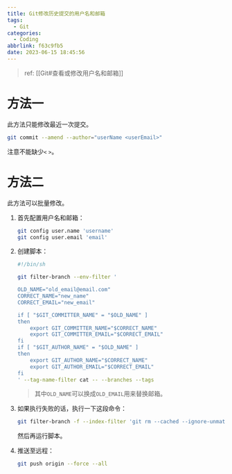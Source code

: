 ```yaml
---
title: Git修改历史提交的用户名和邮箱
tags:
  - Git
categories:
  - Coding
abbrlink: f63c9fb5
date: 2023-06-15 18:45:56
---
```

> ref: [[Git#查看或修改用户名和邮箱]]

# 方法一
此方法只能修改最近一次提交。
```bash
git commit --amend --author="userName <userEmail>"
```
注意不能缺少`<` `>`。

# 方法二
此方法可以批量修改。
1. 首先配置用户名和邮箱：
	```bash
	git config user.name 'username'
	git config user.email 'email'
	```

2. 创建脚本：
	```bash
	#!/bin/sh

	git filter-branch --env-filter '

	OLD_NAME="old_email@email.com"
	CORRECT_NAME="new_name"
	CORRECT_EMAIL="new_email"

	if [ "$GIT_COMMITTER_NAME" = "$OLD_NAME" ]
	then
		export GIT_COMMITTER_NAME="$CORRECT_NAME"
		export GIT_COMMITTER_EMAIL="$CORRECT_EMAIL"
	fi
	if [ "$GIT_AUTHOR_NAME" = "$OLD_NAME" ]
	then
		export GIT_AUTHOR_NAME="$CORRECT_NAME"
		export GIT_AUTHOR_EMAIL="$CORRECT_EMAIL"
	fi
	' --tag-name-filter cat -- --branches --tags
	```
	>其中`OLD_NAME`可以换成`OLD_EMAIL`用来替换邮箱。

3. 如果执行失败的话，执行一下这段命令：
	```bash
	git filter-branch -f --index-filter 'git rm --cached --ignore-unmatch Rakefile' HEAD
	```
	然后再运行脚本。

4. 推送至远程：
	```bash
	git push origin --force --all
	```